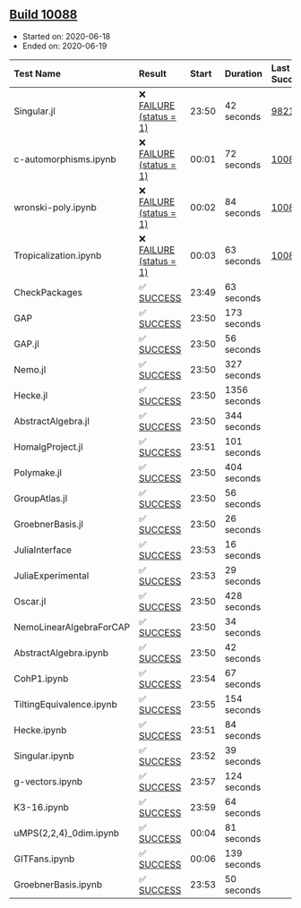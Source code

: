 ## [Build 10088](https://oscarci.mathematik.uni-kl.de/job/oscar/10088/)

* Started on: 2020-06-18
* Ended on: 2020-06-19

| Test Name    | Result | Start | Duration | Last Success | First Failure |
|:-------------|:-------|:------|:---------|:-------------|:--------------|
| Singular.jl | ❌ [FAILURE (status = 1)](https://oscarci.mathematik.uni-kl.de/job/oscar/10088/artifact/logs/build-10088/Singular.jl.log) | 23:50 | 42 seconds | [9821](https://oscarci.mathematik.uni-kl.de/job/oscar/9821/) | [9822](https://oscarci.mathematik.uni-kl.de/job/oscar/9822/) |
| c-automorphisms.ipynb | ❌ [FAILURE (status = 1)](https://oscarci.mathematik.uni-kl.de/job/oscar/10088/artifact/logs/build-10088/c-automorphisms.ipynb.log) | 00:01 | 72 seconds | [10087](https://oscarci.mathematik.uni-kl.de/job/oscar/10087/) | [10088](https://oscarci.mathematik.uni-kl.de/job/oscar/10088/) |
| wronski-poly.ipynb | ❌ [FAILURE (status = 1)](https://oscarci.mathematik.uni-kl.de/job/oscar/10088/artifact/logs/build-10088/wronski-poly.ipynb.log) | 00:02 | 84 seconds | [10087](https://oscarci.mathematik.uni-kl.de/job/oscar/10087/) | [10088](https://oscarci.mathematik.uni-kl.de/job/oscar/10088/) |
| Tropicalization.ipynb | ❌ [FAILURE (status = 1)](https://oscarci.mathematik.uni-kl.de/job/oscar/10088/artifact/logs/build-10088/Tropicalization.ipynb.log) | 00:03 | 63 seconds | [10086](https://oscarci.mathematik.uni-kl.de/job/oscar/10086/) | [10087](https://oscarci.mathematik.uni-kl.de/job/oscar/10087/) |
| CheckPackages | ✅ [SUCCESS](https://oscarci.mathematik.uni-kl.de/job/oscar/10088/artifact/logs/build-10088/CheckPackages.log) | 23:49 | 63 seconds |  |  |
| GAP | ✅ [SUCCESS](https://oscarci.mathematik.uni-kl.de/job/oscar/10088/artifact/logs/build-10088/GAP.log) | 23:50 | 173 seconds |  |  |
| GAP.jl | ✅ [SUCCESS](https://oscarci.mathematik.uni-kl.de/job/oscar/10088/artifact/logs/build-10088/GAP.jl.log) | 23:50 | 56 seconds |  |  |
| Nemo.jl | ✅ [SUCCESS](https://oscarci.mathematik.uni-kl.de/job/oscar/10088/artifact/logs/build-10088/Nemo.jl.log) | 23:50 | 327 seconds |  |  |
| Hecke.jl | ✅ [SUCCESS](https://oscarci.mathematik.uni-kl.de/job/oscar/10088/artifact/logs/build-10088/Hecke.jl.log) | 23:50 | 1356 seconds |  |  |
| AbstractAlgebra.jl | ✅ [SUCCESS](https://oscarci.mathematik.uni-kl.de/job/oscar/10088/artifact/logs/build-10088/AbstractAlgebra.jl.log) | 23:50 | 344 seconds |  |  |
| HomalgProject.jl | ✅ [SUCCESS](https://oscarci.mathematik.uni-kl.de/job/oscar/10088/artifact/logs/build-10088/HomalgProject.jl.log) | 23:51 | 101 seconds |  |  |
| Polymake.jl | ✅ [SUCCESS](https://oscarci.mathematik.uni-kl.de/job/oscar/10088/artifact/logs/build-10088/Polymake.jl.log) | 23:50 | 404 seconds |  |  |
| GroupAtlas.jl | ✅ [SUCCESS](https://oscarci.mathematik.uni-kl.de/job/oscar/10088/artifact/logs/build-10088/GroupAtlas.jl.log) | 23:50 | 56 seconds |  |  |
| GroebnerBasis.jl | ✅ [SUCCESS](https://oscarci.mathematik.uni-kl.de/job/oscar/10088/artifact/logs/build-10088/GroebnerBasis.jl.log) | 23:50 | 26 seconds |  |  |
| JuliaInterface | ✅ [SUCCESS](https://oscarci.mathematik.uni-kl.de/job/oscar/10088/artifact/logs/build-10088/JuliaInterface.log) | 23:53 | 16 seconds |  |  |
| JuliaExperimental | ✅ [SUCCESS](https://oscarci.mathematik.uni-kl.de/job/oscar/10088/artifact/logs/build-10088/JuliaExperimental.log) | 23:53 | 29 seconds |  |  |
| Oscar.jl | ✅ [SUCCESS](https://oscarci.mathematik.uni-kl.de/job/oscar/10088/artifact/logs/build-10088/Oscar.jl.log) | 23:50 | 428 seconds |  |  |
| NemoLinearAlgebraForCAP | ✅ [SUCCESS](https://oscarci.mathematik.uni-kl.de/job/oscar/10088/artifact/logs/build-10088/NemoLinearAlgebraForCAP.log) | 23:50 | 34 seconds |  |  |
| AbstractAlgebra.ipynb | ✅ [SUCCESS](https://oscarci.mathematik.uni-kl.de/job/oscar/10088/artifact/logs/build-10088/AbstractAlgebra.ipynb.log) | 23:50 | 42 seconds |  |  |
| CohP1.ipynb | ✅ [SUCCESS](https://oscarci.mathematik.uni-kl.de/job/oscar/10088/artifact/logs/build-10088/CohP1.ipynb.log) | 23:54 | 67 seconds |  |  |
| TiltingEquivalence.ipynb | ✅ [SUCCESS](https://oscarci.mathematik.uni-kl.de/job/oscar/10088/artifact/logs/build-10088/TiltingEquivalence.ipynb.log) | 23:55 | 154 seconds |  |  |
| Hecke.ipynb | ✅ [SUCCESS](https://oscarci.mathematik.uni-kl.de/job/oscar/10088/artifact/logs/build-10088/Hecke.ipynb.log) | 23:51 | 84 seconds |  |  |
| Singular.ipynb | ✅ [SUCCESS](https://oscarci.mathematik.uni-kl.de/job/oscar/10088/artifact/logs/build-10088/Singular.ipynb.log) | 23:52 | 39 seconds |  |  |
| g-vectors.ipynb | ✅ [SUCCESS](https://oscarci.mathematik.uni-kl.de/job/oscar/10088/artifact/logs/build-10088/g-vectors.ipynb.log) | 23:57 | 124 seconds |  |  |
| K3-16.ipynb | ✅ [SUCCESS](https://oscarci.mathematik.uni-kl.de/job/oscar/10088/artifact/logs/build-10088/K3-16.ipynb.log) | 23:59 | 64 seconds |  |  |
| uMPS(2,2,4)_0dim.ipynb | ✅ [SUCCESS](https://oscarci.mathematik.uni-kl.de/job/oscar/10088/artifact/logs/build-10088/uMPS-2-2-4-_0dim.ipynb.log) | 00:04 | 81 seconds |  |  |
| GITFans.ipynb | ✅ [SUCCESS](https://oscarci.mathematik.uni-kl.de/job/oscar/10088/artifact/logs/build-10088/GITFans.ipynb.log) | 00:06 | 139 seconds |  |  |
| GroebnerBasis.ipynb | ✅ [SUCCESS](https://oscarci.mathematik.uni-kl.de/job/oscar/10088/artifact/logs/build-10088/GroebnerBasis.ipynb.log) | 23:53 | 50 seconds |  |  |
